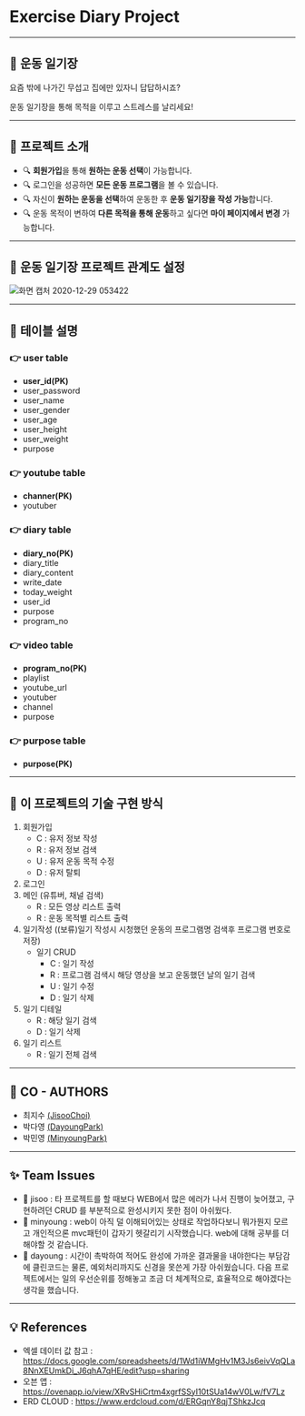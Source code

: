 # Exercise Diary Project

-------------

## :running: 운동 일기장

요즘 밖에 나가긴 무섭고 집에만 있자니 답답하시죠? 

운동 일기장을 통해 목적을 이루고 스트레스를 날리세요!

-------------

## :information_desk_person: 프로젝트 소개
* :mag: **회원가입**을 통해 **원하는 운동 선택**이 가능합니다.
* :mag: 로그인을 성공하면 **모든 운동 프로그램**을 볼 수 있습니다.
* :mag: 자신이 **원하는 운동을 선택**하여 운동한 후 **운동 일기장을 작성 가능**합니다. 
* :mag: 운동 목적이 변하여 **다른 목적을 통해 운동**하고 싶다면 **마이 페이지에서 변경** 가능합니다.

-------------

## :couple: 운동 일기장 프로젝트 관계도 설정

![화면 캡처 2020-12-29 053422](https://user-images.githubusercontent.com/73863771/103255649-7382b000-49cd-11eb-874c-421c5ec6dc5b.png)

--------------

## :page_facing_up: 테이블 설명

### :point_right: user table
* **user_id(PK)**
* user_password
* user_name
* user_gender
* user_age
* user_height
* user_weight
* purpose


### :point_right: youtube table
* **channer(PK)**
* youtuber


### :point_right: diary table
* **diary_no(PK)**
* diary_title
* diary_content
* write_date
* today_weight
* user_id
* purpose
* program_no


### :point_right: video table
* **program_no(PK)**
* playlist
* youtube_url
* youtuber
* channel
* purpose

### :point_right: purpose table
* **purpose(PK)**

--------------

## :scroll: 이 프로젝트의 기술 구현 방식

1. 회원가입
    * C : 유저 정보 작성
    * R : 유저 정보 검색
    * U : 유저 운동 목적 수정
    * D : 유저 탈퇴
2. 로그인
3. 메인 (유튜버, 채널 검색)
    * R : 모든 영상 리스트 출력
    * R : 운동 목적별 리스트 출력
4. 일기작성 ((보류)일기 작성시 시청했던 운동의 프로그램명 검색후 프로그램 번호로 저장)
    * 일기 CRUD 
        * C : 일기 작성
        * R : 프로그램 검색시 해당 영상을 보고 운동했던 날의 일기 검색
        * U : 일기 수정
        * D : 일기 삭제
5. 일기 디테일
    * R : 해당 일기 검색
    * D : 일기 삭제
6. 일기 리스트
    * R : 일기 전체 검색

-------------------

## :two_women_holding_hands: CO - AUTHORS

* 최지수 [(JisooChoi)](https://github.com/choijisoo-94)
* 박다영 [(DayoungPark)](https://github.com/Da-0)
* 박민영 [(MinyoungPark)](https://github.com/minyoung-park)

------------------
## :sparkles: Team Issues

* :woman: jisoo : 타 프로젝트를 할 때보다 WEB에서 많은 에러가 나서 진행이 늦어졌고, 구현하려던 CRUD 를 부분적으로 완성시키지 못한 점이 아쉬웠다.
* :man: minyoung : web이 아직 덜 이해되어있는 상태로 작업하다보니 뭐가뭔지 모르고 개인적으론 mvc패턴이 갑자기 헷갈리기 시작했습니다. web에 대해 공부를 더 해야할 것 같습니다.
* :woman: dayoung : 시간이 촉박하여 적어도 완성에 가까운 결과물을 내야한다는 부담감에 클린코드는 물론, 예외처리까지도 신경을 못쓴게 가장 아쉬웠습니다. 다음 프로젝트에서는 일의 우선순위를 정해놓고 조금 더 체계적으로, 효율적으로 해야겠다는 생각을 했습니다.


------------------

## :bulb: References

* 엑셀 데이터 값 참고 : https://docs.google.com/spreadsheets/d/1Wd1iWMgHv1M3Js6eivVqQLa8NnXEUmkDi_J6qhA7qHE/edit?usp=sharing 
* 오븐 앱 : https://ovenapp.io/view/XRvSHiCrtm4xgrfSSyI10tSUa14wV0Lw/fV7Lz
* ERD CLOUD : https://www.erdcloud.com/d/ERGqnY8qjTShkzJcq